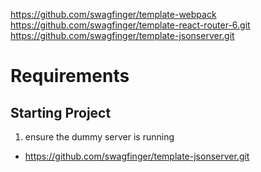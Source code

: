 https://github.com/swagfinger/template-webpack
https://github.com/swagfinger/template-react-router-6.git
https://github.com/swagfinger/template-jsonserver.git

# Requirements

## Starting Project

1. ensure the dummy server is running

- https://github.com/swagfinger/template-jsonserver.git
